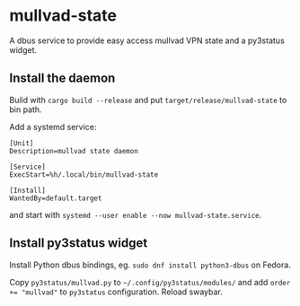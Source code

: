 # mullvad-state

A dbus service to provide easy access mullvad VPN state and a
py3status widget.

## Install the daemon

Build with `cargo build --release` and put
`target/release/mullvad-state` to bin path.

Add a systemd service:

```
[Unit]
Description=mullvad state daemon

[Service]
ExecStart=%h/.local/bin/mullvad-state

[Install]
WantedBy=default.target
```

and start with `systemd --user enable --now mullvad-state.service`.

## Install py3status widget

Install Python dbus bindings, eg. `sudo dnf install python3-dbus` on
Fedora.

Copy `py3status/mullvad.py` to `~/.config/py3status/modules/` and add
`order += "mullvad"` to `py3status` configuration. Reload swaybar.

